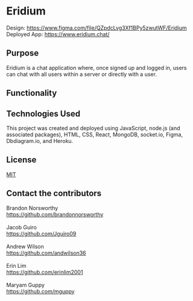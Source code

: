 # Eridium
Design: https://www.figma.com/file/QZpdcLvg3Xf1BPy5zwutWF/Eridium  
Deployed App: https://www.eridium.chat/

## Purpose
Eridium is a chat application where, once signed up and logged in, users can chat with all users within a server or directly with a user.  

## Functionality


## Technologies Used
This project was created and deployed using JavaScript, node.js (and associated packages), HTML, CSS, React, MongoDB, socket.io, Figma, Dbdiagram.io, and Heroku. 

## License
[MIT](https://choosealicense.com/licenses/mit/)
<br>

## Contact the contributors
Brandon Norsworthy <br>
https://github.com/brandonnorsworthy
<br><br>
Jacob Guiro <br>
https://github.com/Jguiro09
<br><br>
Andrew Wilson <br>
https://github.com/andwilson36
<br><br>
Erin Lim <br>
https://github.com/erinlim2001
<br><br>
Maryam Guppy <br>
https://github.com/mguppy 
